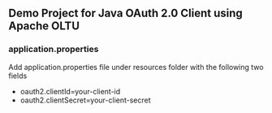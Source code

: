 ## Demo Project for Java OAuth 2.0 Client using Apache OLTU

### application.properties
Add application.properties file under resources folder with the following two fields
* oauth2.clientId=your-client-id
* oauth2.clientSecret=your-client-secret
